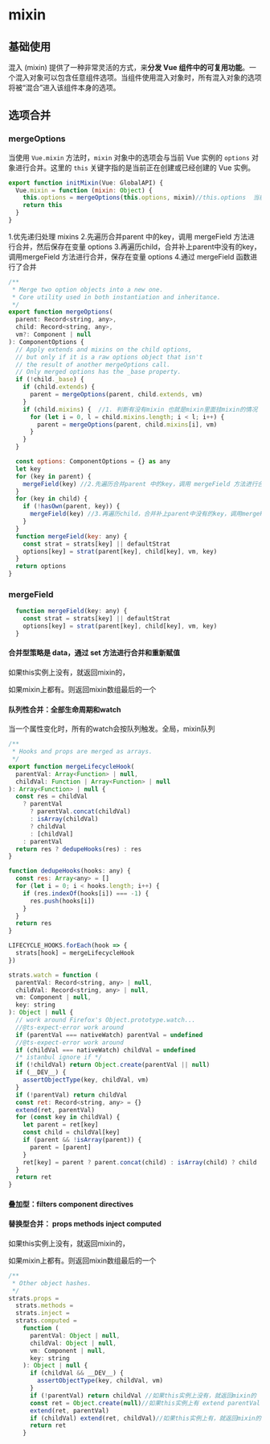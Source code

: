 # mixin

## 基础使用

混入 (mixin) 提供了一种非常灵活的方式，来**分发 Vue 组件中的可复用功能**。一个混入对象可以包含任意组件选项。当组件使用混入对象时，所有混入对象的选项将被“混合”进入该组件本身的选项。

## 选项合并

### mergeOptions

当使用 `Vue.mixin` 方法时，`mixin` 对象中的选项会与当前 Vue 实例的 `options` 对象进行合并。这里的 `this` 关键字指的是当前正在创建或已经创建的 Vue 实例。

```js
export function initMixin(Vue: GlobalAPI) {
  Vue.mixin = function (mixin: Object) {
    this.options = mergeOptions(this.options, mixin)//this.options  当前 Vue 实例的选项对象
    return this
  }
}
```

1.优先递归处理 mixins
2.先遍历合并parent 中的key，调用 mergeField 方法进行合并，然后保存在变量 options
3.再遍历child，合并补上parent中没有的key，调用mergeField 方法进行合并，保存在变量 options
4.通过 mergeField 函数进行了合并

```js
/**
 * Merge two option objects into a new one.
 * Core utility used in both instantiation and inheritance.
 */
export function mergeOptions(
  parent: Record<string, any>,
  child: Record<string, any>,
  vm?: Component | null
): ComponentOptions {
  // Apply extends and mixins on the child options,
  // but only if it is a raw options object that isn't
  // the result of another mergeOptions call.
  // Only merged options has the _base property.
  if (!child._base) {
    if (child.extends) {
      parent = mergeOptions(parent, child.extends, vm)
    }
    if (child.mixins) {  //1. 判断有没有mixin 也就是mixin里面挂mixin的情况 有的话递归进
      for (let i = 0, l = child.mixins.length; i < l; i++) {
        parent = mergeOptions(parent, child.mixins[i], vm)
      }
    }
  }

  const options: ComponentOptions = {} as any
  let key
  for (key in parent) {
    mergeField(key) //2.先遍历合并parent 中的key，调用 mergeField 方法进行合并，然后保存在变量 options
  }
  for (key in child) {
    if (!hasOwn(parent, key)) {
      mergeField(key) //3.再遍历child，合并补上parent中没有的key，调用mergeField 方法进行合并，保存在变量 options
    }
  }
  function mergeField(key: any) {
    const strat = strats[key] || defaultStrat
    options[key] = strat(parent[key], child[key], vm, key)
  }
  return options
}
```

### mergeField

```js
  function mergeField(key: any) {
    const strat = strats[key] || defaultStrat
    options[key] = strat(parent[key], child[key], vm, key)
  }
```

#### 合并型策略是 data，通过 set 方法进行合并和重新赋值

如果this实例上没有，就返回mixin的，

如果mixin上都有。则返回mixin数组最后的一个

#### 队列性合并：全部生命周期和watch

当一个属性变化时，所有的watch会按队列触发。全局，mixin队列

```js
/**
 * Hooks and props are merged as arrays.
 */
export function mergeLifecycleHook(
  parentVal: Array<Function> | null,
  childVal: Function | Array<Function> | null
): Array<Function> | null {
  const res = childVal
    ? parentVal
      ? parentVal.concat(childVal)
      : isArray(childVal)
      ? childVal
      : [childVal]
    : parentVal
  return res ? dedupeHooks(res) : res
}

function dedupeHooks(hooks: any) {
  const res: Array<any> = []
  for (let i = 0; i < hooks.length; i++) {
    if (res.indexOf(hooks[i]) === -1) {
      res.push(hooks[i])
    }
  }
  return res
}

LIFECYCLE_HOOKS.forEach(hook => {
  strats[hook] = mergeLifecycleHook
})

strats.watch = function (
  parentVal: Record<string, any> | null,
  childVal: Record<string, any> | null,
  vm: Component | null,
  key: string
): Object | null {
  // work around Firefox's Object.prototype.watch...
  //@ts-expect-error work around
  if (parentVal === nativeWatch) parentVal = undefined
  //@ts-expect-error work around
  if (childVal === nativeWatch) childVal = undefined
  /* istanbul ignore if */
  if (!childVal) return Object.create(parentVal || null)
  if (__DEV__) {
    assertObjectType(key, childVal, vm)
  }
  if (!parentVal) return childVal
  const ret: Record<string, any> = {}
  extend(ret, parentVal)
  for (const key in childVal) {
    let parent = ret[key]
    const child = childVal[key]
    if (parent && !isArray(parent)) {
      parent = [parent]
    }
    ret[key] = parent ? parent.concat(child) : isArray(child) ? child : [child]
  }
  return ret
}
```

#### 叠加型：filters component directives

#### 替换型合并： props methods inject computed 

如果this实例上没有，就返回mixin的，

如果mixin上都有。则返回mixin数组最后的一个

```js
/**
 * Other object hashes.
 */
strats.props =
  strats.methods =
  strats.inject =
  strats.computed =
    function (
      parentVal: Object | null,
      childVal: Object | null,
      vm: Component | null,
      key: string
    ): Object | null {
      if (childVal && __DEV__) {
        assertObjectType(key, childVal, vm)
      }
      if (!parentVal) return childVal //如果this实例上没有，就返回mixin的
      const ret = Object.create(null)//如果this实例上有 extend parentVal ret
      extend(ret, parentVal)
      if (childVal) extend(ret, childVal)//如果this实例上有，就返回mixin的
      return ret
    }
```

